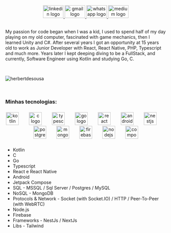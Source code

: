 <div align="center">
  <a href="https://www.linkedin.com/in/herbert-de-sousa-vilela-311638230" target="_blank">
    <img src="https://raw.githubusercontent.com/maurodesouza/profile-readme-generator/master/src/assets/icons/social/linkedin/default.svg" width="64" height="40" alt="linkedin logo"  />
  </a>
  <a href="sousaherbert138@gmail.com" target="_blank">
    <img src="https://raw.githubusercontent.com/maurodesouza/profile-readme-generator/master/src/assets/icons/social/gmail/default.svg" width="64" height="40" alt="gmail logo"  />
  </a>
  <a href="https://whatsa.me/5511952875335" target="_blank">
    <img src="https://raw.githubusercontent.com/maurodesouza/profile-readme-generator/master/src/assets/icons/social/whatsapp/default.svg" width="64" height="40" alt="whatsapp logo"  />
  </a>
  <a href="https://medium.com/@sousaherbert" target="_blank">
    <img src="https://raw.githubusercontent.com/rahuldkjain/github-profile-readme-generator/master/src/images/icons/Social/medium.svg" width="64" height="40" alt="medium logo"  />
  </a>
</div>

<br />

My passion for code began when I was a kid, I used to spend half of my day playing on my old computer, fascinated with game mechanics, then I learned Unity and C#. After several years I got an opportunity at 15 years old to work as Junior Developer with React, React Native, PHP, Typescript and much more. Years later I kept deeping diving to be a FullStack, and currently, Software Engineer using Kotlin and studying Go, C.

<br />

<p><img align="center" src="https://github-readme-stats.vercel.app/api/top-langs?username=herbertdesousa&show_icons=true&locale=en&layout=compact" alt="herbertdesousa" /></p>

<br />

<h3 align="left">Minhas tecnologias:</h3>

###

<div align="center">
  <img src="https://cdn.jsdelivr.net/gh/devicons/devicon@latest/icons/kotlin/kotlin-original.svg" alt="kotlin logo"  height="40" />
  <img width="24" />     
  <img src="https://cdn.jsdelivr.net/gh/devicons/devicon@latest/icons/c/c-original.svg" alt="c logo"  height="40" />
  <img width="24" />
  <img src="https://cdn.jsdelivr.net/gh/devicons/devicon@latest/icons/typescript/typescript-original.svg" alt="typescript logo" height="40" />
  <img width="24" />
  <img src="https://cdn.jsdelivr.net/gh/devicons/devicon@latest/icons/go/go-original.svg" alt="go logo"  height="40" />
  <img width="24" />       
  <img src="https://cdn.jsdelivr.net/gh/devicons/devicon@latest/icons/react/react-original.svg" alt="react logo" height="40" />
  <img width="24" />
  <img src="https://cdn.jsdelivr.net/gh/devicons/devicon@latest/icons/android/android-original.svg" alt="android logo" height="40" />
  <img width="24" />
  <img src="https://cdn.jsdelivr.net/gh/devicons/devicon@latest/icons/nestjs/nestjs-original.svg" alt="nestjs logo"  height="40" />
  <img width="24" />
  <img src="https://cdn.jsdelivr.net/gh/devicons/devicon@latest/icons/postgresql/postgresql-original.svg" alt="postgres logo" height="40" />
  <img width="24" />
  <img src="https://cdn.jsdelivr.net/gh/devicons/devicon@latest/icons/mongodb/mongodb-original.svg" alt="mongodb logo" height="40" />
  <img width="24" />
  <img src="https://cdn.jsdelivr.net/gh/devicons/devicon@latest/icons/firebase/firebase-original.svg" alt="firebase logo" height="40" />
  <img width="24" />
  <img src="https://cdn.jsdelivr.net/gh/devicons/devicon@latest/icons/nodejs/nodejs-original.svg" alt="nodejs logo" height="40" />
  <img width="24" />
  <img src="https://cdn.jsdelivr.net/gh/devicons/devicon@latest/icons/jetpackcompose/jetpackcompose-original.svg" alt="compose logo" height="40" />
</div>

###

* Kotlin
* C
* Go
* Typescript
* React e React Native
* Android
* Jetpack Compose
* SQL - MSSQL / Sql Server / Postgres / MySQL
* NoSQL - MongoDB
* Protocols & Network - Socket (with Socket.IO) / HTTP / Peer-To-Peer (with WebRTC)
* Node.js
* Firebase
* Frameworks - NestJs / NextJs
* Libs - Tailwind
